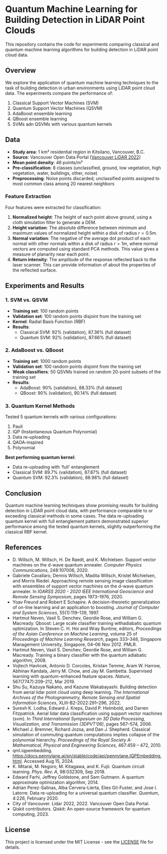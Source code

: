 # Quantum Machine Learning for Building Detection in LiDAR Point Clouds

This repository contains the code for experiments comparing classical and quantum machine learning algorithms for building detection in LiDAR point cloud data.

## Overview

We explore the application of quantum machine learning techniques to the task of building detection in urban environments using LiDAR point cloud data. The experiments compare the performance of:

1. Classical Support Vector Machines (SVM)
2. Quantum Support Vector Machines (QSVM)
3. AdaBoost ensemble learning
4. QBoost ensemble learning
5. SVMs adn QSVMs with various quantum kernels

## Data

- **Study area**: 1 km² residential region in Kitsilano, Vancouver, B.C.
- **Source**: Vancouver Open Data Portal [[Vancouver LiDAR 2022](https://opendata.vancouver.ca/explore/dataset/lidar-2022/information/)]
- **Mean point density**: 46 points/m²
- **Pre-classification**: 8 classes (unclassified, ground, low vegetation, high vegetation, water, buildings, other, noise)
- **Preprocessing**: Noise points discarded; unclassified points assigned to most common class among 20 nearest neighbors

### Feature Extraction

Four features were extracted for classification:
1. **Normalized height**: The height of each point above ground, using a cloth simulation filter to generate a DEM.
2. **Height variation**: The absolute difference between minimum and maximum values of normalized height within a disk of radius $r = 0.5m$.
3. **Normal variation**: The negative of the average dot product of each normal with other normals within a disk of radius $r = 1m$, where normal vectors are computed using standard PCA methods. This value gives a measure of planarity near each point. 
4. **Return intensity**: The amplitude of the response reflected back to the laser scanner.  This can provide information of about the properties of the reflected surface.

## Experiments and Results

### 1. SVM vs. QSVM

- **Training set**: 100 random points
- **Validation set**: 100 random points disjoint from the training set
- **Kernel**: Radial Basis Function (RBF)
- **Results**:
  - Classical SVM: 92% (validation), 87.36% (full dataset)
  - Quantum SVM: 92% (validation), 87.66% (full dataset)

### 2. AdaBoost vs. QBoost

- **Training set**: 1000 random points
- **Validation set**: 100 random points disjoint from the training set
- **Weak classifiers**: 50 QSVMs trained on random 20-point subsets of the training set
- **Results**:
  - AdaBoost: 90% (validation), 88.33% (full dataset)
  - QBoost: 90% (validation), 90.14% (full dataset)

### 3. Quantum Kernel Methods

Tested 5 quantum kernels with various configurations:
1. Pauli
2. IQP (Instantaneous Quantum Polynomial)
3. Data re-uploading
4. QAOA-inspired
5. Polynomial

**Best performing quantum kernel**:
- Data re-uploading with 'full' entanglement
- Classical SVM: 89.7% (validation), 87.87% (full dataset)
- Quantum SVM: 92.3% (validation), 88.98% (full dataset)

## Conclusion

Quantum machine learning techniques show promising results for building detection in LiDAR point cloud data, with performance comparable to or exceeding classical methods in some cases. The data re-uploading quantum kernel with full entanglement pattern demonstrated superior performance among the tested quantum kernels, slightly outperforming the classical RBF kernel.

## References

- D. Willsch, M. Willsch, H. De Raedt, and K. Michielsen. Support vector machines on the d-wave quantum annealer. _Computer Physics Communications_, 248:107006, 2020.
- Gabriele Cavallaro, Dennis Willsch, Madita Willsch, Kristel Michielsen, and Morris Riedel. Approaching remote sensing image classification with ensembles of support vector machines on the d-wave quantum annealer. In _IGARSS 2020 - 2020 IEEE International Geoscience and Remote Sensing Symposium_, pages 1973–1976, 2020.
- Yoav Freund and Robert E Schapire. A decision-theoretic generalization of on-line learning and an application to boosting. _Journal of Computer and System Sciences_, 55(1):119–139, 1997.
- Hartmut Neven, Vasil S. Denchev, Geordie Rose, and William G. Macready. Qboost: Large scale classifier training withadiabatic quantum optimization. In Steven C. H. Hoi and Wray Buntine, editors, _Proceedings of the Asian Conference on Machine Learning_, volume 25 of _Proceedings of Machine Learning Research_, pages 333–348, Singapore Management University, Singapore, 04–06 Nov 2012. PMLR.
- Hartmut Neven, Vasil S. Denchev, Geordie Rose, and William G. Macready. Training a binary classifier with the quantum adiabatic algorithm, 2008.
- Vojtech Havlıcek, Antonio D. Corcoles, Kristan Temme, Aram W. Harrow, Abhinav Kandala, Jerry M. Chow, and Jay M. Gambetta. Supervised learning with quantum-enhanced feature spaces. _Nature_, 567(7747):209–212, Mar 2019.
- Shu Su, Kazuya Nakano, and Kazune Wakabayashi. Building detection from aerial lidar point cloud using deep learning. _The International Archives of the Photogrammetry, Remote Sensing and Spatial Information Sciences_, XLIII-B2-2022:291–296, 2022.
- Suresh K. Lodha, Edward J. Kreps, David P. Helmbold, and Darren Fitzpatrick. Aerial lidar data classification using support vector machines (svm). In _Third International Symposium on 3D Data Processing, Visualization, and Transmission (3DPVT’06)_, pages 567–574, 2006.
- Michael J. Bremner, Richard Jozsa, and Dan J. Shepherd. Classical simulation of commuting quantum computations implies collapse of the polynomial hierarchy. _Proceedings of the Royal Society A: Mathematical, Physical and Engineering Sciences_, 467:459 – 472, 2010.
- qml.iqpembedding. <https://docs.pennylane.ai/en/stable/code/api/pennylane.IQPEmbedding.html>. Accessed Aug 15, 2024.
- K. Mitarai, M. Negoro, M. Kitagawa, and K. Fujii. Quantum circuit learning. _Phys. Rev. A_, 98:032309, Sep 2018.
- Edward Farhi, Jeffrey Goldstone, and Sam Gutmann. A quantum approximate optimization algorithm, 2014.
- Adrian Perez-Salinas, Alba Cervera-Lierta, Elies Gil-Fuster, and Jose I. Latorre. Data re-uploading for a universal quantum classifier. _Quantum_, 4:226, February 2020.
- City of Vancouver. Lidar 2022, 2022. Vancouver Open Data Portal.
- Qiskit contributors. Qiskit: An open-source framework for quantum computing, 2023.

## License

This project is licensed under the MIT License - see the [LICENSE](LICENSE) file for details.